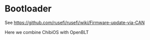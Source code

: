# Bootloader

See https://github.com/rusefi/rusefi/wiki/Firmware-update-via-CAN

Here we combine ChibiOS with OpenBLT
